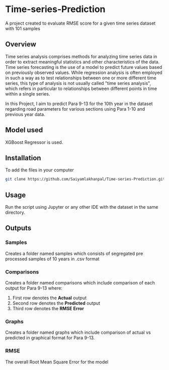 # Time-series-Prediction
A project created to evaluate RMSE score for a given time series dataset with 101 samples

## Overview 

Time series analysis comprises methods for analyzing time series data in order to extract meaningful statistics and other characteristics of the data. Time series forecasting is the use of a model to predict future values based on previously observed values. While regression analysis is often employed in such a way as to test relationships between one or more different time series, this type of analysis is not usually called "time series analysis", which refers in particular to relationships between different points in time within a single series.

In this Project, I aim to predict Para 9-13 for the 10th year in the dataset regarding road parameters for various sections using Para 1-10 and previous year data.

## Model used
XGBoost Regressor is used.

## Installation

To add the files in your computer
```bash
git clone https://github.com/Saiyamlakhanpal/Time-series-Prediction.git
```

## Usage

Run the script using Jupyter or any other IDE with the dataset in the same directory.

## Outputs

### Samples
Creates a folder named samples which consists of segregated pre processed samples of 10 years in .csv format

### Comparisons
Creates a folder named comparisons which include comparison of each output for Para 9-13 where:
1) First row denotes the **Actual** output
2) Second row denotes the **Predicted** output
3) Third row denotes the **RMSE Error**

### Graphs
Creates a folder named graphs which include comparison of actual vs predicted in graphical format for Para 9-13.

### RMSE
The overall Root Mean Square Error for the model

